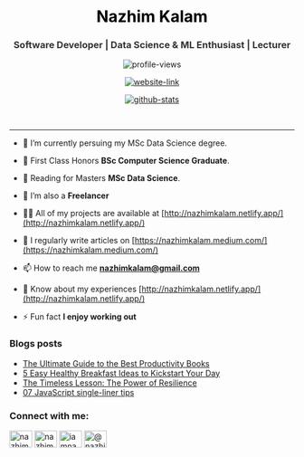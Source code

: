 <h1 align="center" style="text-decoration: none; color: black;">Nazhim Kalam</h1>
<h3 align="center" style="text-decoration: none; color: #333;">Software Developer | Data Science & ML Enthusiast | Lecturer</h3>

<p align="center"> 
  <img src="https://komarev.com/ghpvc/?username=nazhimkalam&label=Profile%20views&color=brightgreen&style=flat" alt="profile-views" /> 
</p>

<p align="center"> 
  <a href="http://nazhimkalam.netlify.app/" target="_blank"><img src="https://img.shields.io/badge/Nazhim%20Kalam-Web%20Portfolio-cyan?style=for-the-badge&logo=web" alt="website-link" /></a> 
</p>

<p align="center" >
  <a href="https://github.com/ryo-ma/github-profile-trophy"><img src="https://github-profile-trophy.vercel.app/?username=nazhimkalam&row=1&column=5" alt="github-stats" /></a>
</p>

<br />
<hr />

- 🔭 I’m currently persuing my MSc Data Science degree.

- 🌱 First Class Honors **BSc Computer Science Graduate**.

- 🌱 Reading for Masters **MSc Data Science**.

- 👯 I’m also a **Freelancer**

- 👨‍💻 All of my projects are available at [http://nazhimkalam.netlify.app/](http://nazhimkalam.netlify.app/)

- 📝 I regularly write articles on [https://nazhimkalam.medium.com/](https://nazhimkalam.medium.com/)

- 📫 How to reach me **nazhimkalam@gmail.com**

- 📄 Know about my experiences [http://nazhimkalam.netlify.app/](http://nazhimkalam.netlify.app/)

- ⚡ Fun fact **I enjoy working out**

### Blogs posts
<!-- BLOG-POST-LIST:START -->
- [The Ultimate Guide to the Best Productivity Books](https://medium.com/readers-digests/the-ultimate-guide-to-the-best-productivity-books-34dcea67719a?source=rss-a00a032e5b78------2)
- [5 Easy Healthy Breakfast Ideas to Kickstart Your Day](https://medium.com/health-science/5-easy-healthy-breakfast-ideas-to-kickstart-your-day-6cd468df7262?source=rss-a00a032e5b78------2)
- [The Timeless Lesson: The Power of Resilience](https://blog.venturemagazine.net/the-timeless-lesson-the-power-of-resilience-b36f8ea804b4?source=rss-a00a032e5b78------2)
- [07 JavaScript single-liner tips](https://medium.com/technology-hits/07-javascript-single-liner-tips-681b797312ae?source=rss-a00a032e5b78------2)
<!-- BLOG-POST-LIST:END -->

<h3 align="left">Connect with me:</h3>
<p align="left">
<a href="https://www.linkedin.com/in/nazhim-kalam-94bb9922b" target="blank"><img align="center" src="https://raw.githubusercontent.com/rahuldkjain/github-profile-readme-generator/master/src/images/icons/Social/linked-in-alt.svg" alt="nazhim-kalam" height="30" width="40" /></a>
<a href="https://fb.com/nazhim.nazhim.3363" target="blank"><img align="center" src="https://raw.githubusercontent.com/rahuldkjain/github-profile-readme-generator/master/src/images/icons/Social/facebook.svg" alt="nazhim.nazhim.3363" height="30" width="40" /></a>
<a href="https://instagram.com/iamnazhim" target="blank"><img align="center" src="https://raw.githubusercontent.com/rahuldkjain/github-profile-readme-generator/master/src/images/icons/Social/instagram.svg" alt="iamnazhim" height="30" width="40" /></a>
<a href="https://medium.com/@nazhimkalam" target="blank"><img align="center" src="https://raw.githubusercontent.com/rahuldkjain/github-profile-readme-generator/master/src/images/icons/Social/medium.svg" alt="@nazhimkalam" height="30" width="40" /></a>
</p>

